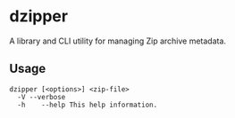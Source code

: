 # dzipper

A library and CLI utility for managing Zip archive metadata.

## Usage

```shell
dzipper [<options>] <zip-file>
  -V --verbose 
  -h    --help This help information.
```
